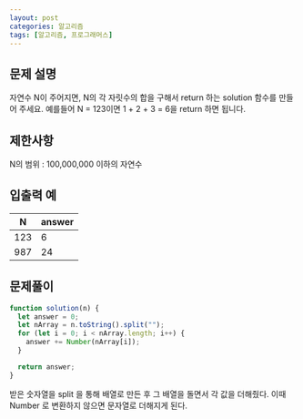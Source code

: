 ```yaml
---
layout: post
categories: 알고리즘
tags: [알고리즘, 프로그래머스]
---
```


## 문제 설명

자연수 N이 주어지면, N의 각 자릿수의 합을 구해서 return 하는 solution 함수를 만들어 주세요.
예를들어 N = 123이면 1 + 2 + 3 = 6을 return 하면 됩니다.

## 제한사항

N의 범위 : 100,000,000 이하의 자연수

## 입출력 예

<table class="table">
        <thead><tr>
<th>N</th>
<th>answer</th>
</tr>
</thead>
        <tbody><tr>
<td>123</td>
<td>6</td>
</tr>
<tr>
<td>987</td>
<td>24</td>
</tr>
</tbody>
      </table>

## 문제풀이

```javascript
function solution(n) {
  let answer = 0;
  let nArray = n.toString().split("");
  for (let i = 0; i < nArray.length; i++) {
    answer += Number(nArray[i]);
  }

  return answer;
}

```

받은 숫자열을 split 을 통해 배열로 만든 후 그 배열을 돌면서 각 값을 더해줬다.
이때 Number 로 변환하지 않으면 문자열로 더해지게 된다.